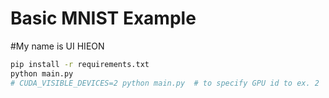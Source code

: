 # Basic MNIST Example
#My name is UI HIEON
```bash
pip install -r requirements.txt
python main.py
# CUDA_VISIBLE_DEVICES=2 python main.py  # to specify GPU id to ex. 2
```

